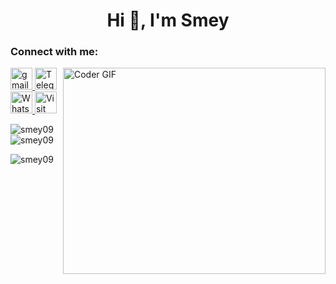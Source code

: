 <h1 align="center">Hi 👋, I'm Smey</h1>
<h3 align="left">Connect with me:</h3>
<img align="right" src="https://github.com/rajaprerak/rajaprerak/blob/master/developer.gif" alt="Coder GIF" width="420" height="330">
<div align="left">
<a href="mailto:roemreaksmey7@gmail.com" target="_blank">
  <img src="https://img.shields.io/static/v1?message=Gmail&logo=gmail&label=&color=D14836&logoColor=white&labelColor=&style=for-the-badge" height="35" alt="gmail logo" />
</a>
<a href="https://t.me/smey_addvance" target="_blank">
  <img src="https://img.shields.io/static/v1?message=Telegram&logo=telegram&label=&color=2CA5E0&logoColor=white&labelColor=&style=for-the-badge" height="35" alt="Telegram logo" />
</a>
<a href="https://wa.me/+85599608096" target="_blank">
  <img src="https://img.shields.io/static/v1?message=Whatsapp&logo=whatsapp&label=&color=25D366&logoColor=white&labelColor=&style=for-the-badge" height="35" alt="WhatsApp logo" />
</a>
<a href="https://smey09.github.io/roemreaksmey.github.io/?fbclid=IwAR0QN--YdGpFwFAJlGLzFakta0yJpNKvjfcUXNPdLTvpzgYr2meBe6F0zuY" target="_blank">
  <img src="https://img.shields.io/static/v1?message=Visit%20Site&logo=github&label=&color=blue&logoColor=white&labelColor=&style=for-the-badge" height="35" alt="Visit Site" />
</a>
</div>
<p><img align="left" src="https://github-readme-stats.vercel.app/api/top-langs?username=smey09&show_icons=true&locale=en&layout=compact" alt="smey09" /></p>

<p>&nbsp;<img align="center" src="https://github-readme-stats.vercel.app/api?username=smey09&show_icons=true&locale=en" alt="smey09" /></p>

<p><img align="center" src="https://github-readme-streak-stats.herokuapp.com/?user=smey09&" alt="smey09" /></p>
